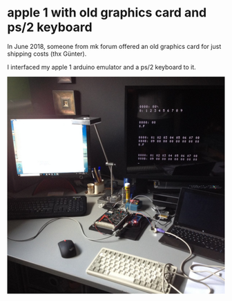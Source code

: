 # apple 1 with old graphics card and ps/2 keyboard

In June 2018, someone from mk forum offered an old graphics card for just shipping costs (thx Günter).

I interfaced my apple 1 arduino emulator and a ps/2 keyboard to it.

![workplace](https://github.com/petersieg/arduino/blob/master/arduino_6502_apple1/graka/a1mega_arbeitsplatz.jpeg)

